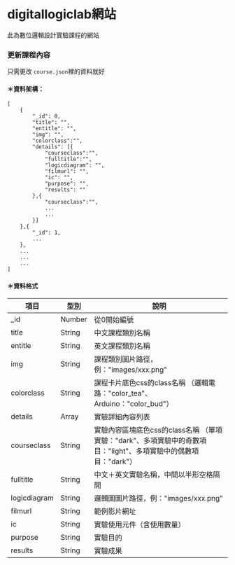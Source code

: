 # digitallogiclab網站
此為數位邏輯設計實驗課程的網站

### 更新課程內容
只需更改 ```course.json```裡的資料就好
#### ＊資料架構：
````
[
    {
        "_id": 0,
        "title": "",
        "entitle": "",
        "img": "",
        "colorclass":"",
        "details": [{
            "courseclass":"",
            "fulltitle":"",
            "logicdiagram": "",
            "filmurl": "",
            "ic": "",
            "purpose": "",
            "results": ""
        },{
            "courseclass":"",
            ...
            ...
        }]
    },{
        "_id": 1,
        ...
    },
    ...
    ...
    ...
]
````

#### ＊資料格式
| 項目 | 型別 | 說明 |
| ------ | ------ | ------ |
| _id | Number | 從0開始編號 |
| title | String | 中文課程類別名稱 |
| entitle | String  | 英文課程類別名稱 |
| img | String | 課程類別圖片路徑，例："images/xxx.png" |
| colorclass | String | 課程卡片底色css的class名稱 （邏輯電路："color_tea"、Arduino："color_bud"） |
| details | Array | 實驗詳細內容列表 |
| courseclass | String | 實驗內容區塊底色css的class名稱 （單項實驗："dark"、多項實驗中的奇數項目："light"、多項實驗中的偶數項目："dark"） |
| fulltitle | String | 中文＋英文實驗名稱，中間以半形空格隔開 |
| logicdiagram | String  | 邏輯圖圖片路徑，例："images/xxx.png" |
| filmurl | String | 範例影片網址 |
| ic | String | 實驗使用元件（含使用數量） |
| purpose | String | 實驗目的 |
| results | String | 實驗成果 |